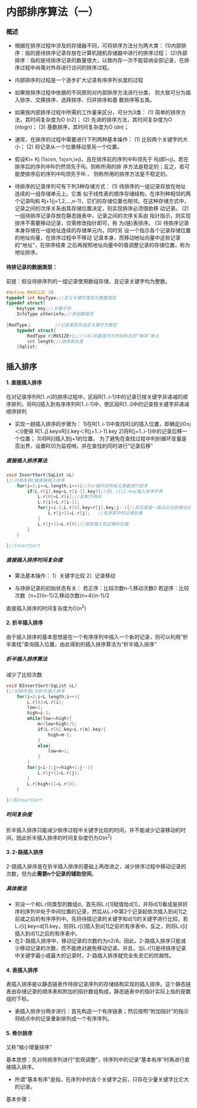 # 内部排序算法（一）

### 概述

- 根据在排序过程中涉及的存储器不同，可将排序方法分为两大类：
  (1)内部排序：指的是待排序记录存放在计算机随机存储器中进行的排序过程；
  (2)外部排序：指的是待排序记录的数量很大，以致内存一次不能容纳全部记录，在排序过程中尚需对外存进行访问的排序过程。

- 内部排序的过程是一个逐步扩大记录有序序列长度的过程
- 如果按排序过程中依据的不同原则对内部排序方法进行分类，
  则大致可分为插入排序、交换排序、选择排序、归并排序和基
  数排序等五类。
- 如果按内部排序过程中所需的工作量来区分，可分为3类：
  (1) 简单的排序方法，其时间复杂度为O (n2)；
  (2) 先进的排序方法，其时间复杂度为O (nlogn)；
  (3) 基数排序，其时间复杂度为O (dn)；
- 通常，在排序的过程中需要进行下列两种基本操作：
  (1) 比较两个关键字的大小；
  (2) 将记录从一个位置移动至另一个位置。
- 假设Ki= Kj (1≤i≤n, 1≤j≤n,i≠j)，且在排序前的序列中Ri领先于
  Rj(即i<j)。若在排序后的序列中Ri仍然领先于Rj，则称所用的排
  序方法是稳定的；反之，若可能使排序后的序列中Rj领先于Ri ，
  则称所用的排序方法是不稳定的。
- 待排序的记录序列可有下列3种存储方式：
  (1) 待排序的一组记录存放在地址连续的一组存储单元上。它类
  似于线性表的顺序存储结构，在序列种相邻的两个记录Rj和
  Rj+1(j=1,2,…,n-1)，它们的存储位置也相邻。在这种存储方式中，
  记录之间的次序关系由其存储位置决定，则实现排序必须借助移
  动记录。
  (2) 一组待排序记录存放在静态链表中，记录之间的次序关系由
  指针指示，则实现排序不需要移动记录，仅需修改指针即可，称
  为(链)表排序。
  (3) 待排序记录本身存储在一组地址连续的存储单元内，同时另
  设一个指示各个记录存储位置的地址向量，在排序过程中不移动
  记录本身，而移动地址向量中这些记录的“地址”，在排序结束
  之后再按照地址向量中的值调整记录的存储位置，称为地址排序。

#### 待排记录的数据类型：

前提：假设待排序列的一组记录使用数组存储，且记录关键字均为整数。

```C
#define MAXSIZE 20 
typedef int KeyType;//定义关键字类型为整数类型
typedef struct{
    Keytype key;//关键子项
    InfoType otherinfo;//其他数据项
    
}RedType；         //记录类型并设定关键字为整型
    typedef struct{
        RedType r[MXSIZE+1;//r[0]闲置或作为判别标志的“哨兵”单元
        int length;//顺序表长度           
    }Sqlist;
```



## 插入排序

#### 1. 直接插入排序

在对记录序列R[1..n]的排序过程中，区段R[1..i-1]中的记录已按关键字非递减的顺序排列，将R[i]插入到有序序列R[1..i-1]中，使区段R[1..i]中的记录按关键字非递减顺序排列

- 实现一趟插入排序的步骤为：
  1)在R[1..i-1]中查找R[i]的插入位置，即确定j(0≤j＜i)使得
  R[1..j].key≤R[i].key＜R[j+1..i-1].key
  2)将R[j+1..i-1]中的记录后移一个位置；
  3)将R[i]插入到j+1的位置。
  为了避免在查找过程中判别循环变量是否出界，设置R[0]为监视哨，并在查找的同时进行“记录后移”

##### 直接插入排序算法

```C++
void InsertSort(SqList &L)
{//对顺序表L做直接插入排序
    for(i=2;i<=L.length;i++){//for循环将所有元素都进行排序
        if(L.r[i].key<L.r[i-1].key){//将L.r[i].key插入有序字表
            L.r[0]=L.r[i];//复制为哨兵
            L.r[i]=L.r[i-1];
            for(j=i-2;L.r[0].key<r[j].key;j--){//其实就是一直从后往前移动比较，然后找到正确的位置，因为目前的表中元素已经有序
                L.r[j+1]=L.r[j];   //有序表中的记录后移
            }
            L.r[j+1]=L.r[0];//直到插入到正确的位置
        }
    }
    
}//InsertSort
```

##### 直接插入排序时间复杂度

- 算法基本操作：
  1）关键字比较
  2）记录移动

- 与待排记录的初始状态有关：
  若正序：比较次数n-1,移动次数0
  若逆序：比较次数（n+2)(n-1)/2,移动次数(n+4)(n-1)/2

直接插入排序的时间复杂度为O(n<sup>2</sup>)



#### 2. 折半插入排序

由于插入排序的基本思想是在一个有序序列中插入一个新的记录，则可以利用“折半查找”查询插入位置，由此得到的插入排序算法为“折半插入排序”

##### 折半插入排序算法

减少了比较次数

```C
void BInsertSort(SqList &L)
{//对顺序表L作折半插入排序
    for(i=2;i<L.length;i++){
        L.r[0]=L.r[i];
        low=1;
        high=i-1;
        while(low<=high){
            m=(low+high)/2;
            if(L.r[0].key<L.r[m].key){
                high=m-1;
            }
            else{
                low=m+1;
            }
        }
        for(j=i-1;j>=high+1;j--){
            L.r[j+1]=L.r[j];
        }
        L.r[high+1]=L.r[0];
    }
    
}//BInsertSort
```

##### 时间复杂度

折半插入排序只能减少排序过程中关键字比较的时间，并不能减少记录移动的时间，因此折半插入排序的时间复杂度仍为O(n<sup>2</sup>)

#### 3. 2-路插入排序

2-路插入排序是在折半插入排序的基础上再改进之，减少排序过程中移动记录的次数，但为此**需要n个记录的辅助空间**。

##### 具体做法

- 另设一个和L.r同类型的数组d，首先将L.r[1]赋值给d[1]，并将d[1]看成是排好序的序列中处于中间位置的记录，然后从L.r中第2个记录起依次插入到d[1]之前或之后的有序序列中。先将待插记录的关键字和d[1]的关键字进行比较，若L.r[i].key<d[1].key，则将L.r[i]插入到d[1]之前的有序表中。反之，则将L.r[i]插入到d[1]之后的有序表中。
- 在2-路插入排序中，移动记录的次数约为n2/8。因此，2-路插入排序只能减少移动记录的次数，而不能绝对避免移动记录。并且，当L.r[1]是待排序记录中关键字最小或最大的记录时，2-路插入排序就完全失去它的优越性。



#### 4. 表插入排序

表插入排序是以静态链表作待排记录序列的存储结构实现的插入排序。这个静态链表由存储记录的顺序表和附加的指针数组构成，静态链表中的指针实际上指的是数组的下标。

- 表插入排序分两步进行：首先构造一个有序链表；然后按照“附加指针”的指示将结点中的记录重新排列成一个有序序列。





#### 5. 希尔排序

又称“缩小增量排序”

基本思想：先对待排序列进行“宏观调整”，待序列中的记录“基本有序”时再进行直接插入排序。

- 所谓“基本有序"是指，在序列中的各个关键字之前，只存在少量关键字比它大的记录。

基本步骤：

